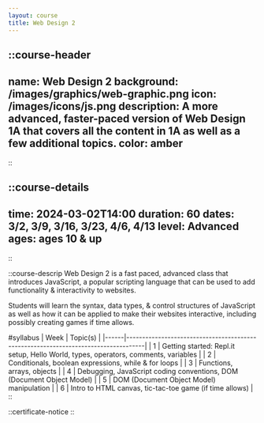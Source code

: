 ```yaml
---
layout: course
title: Web Design 2
---
```


::course-header
---
name: Web Design 2
background: /images/graphics/web-graphic.png
icon: /images/icons/js.png
description: A more advanced, faster-paced version of Web Design 1A that covers all the content in 1A as well as a few additional topics.
color: amber
---
::

::course-details
---
time: 2024-03-02T14:00
duration: 60
dates: 3/2, 3/9, 3/16, 3/23, 4/6, 4/13
level: Advanced
ages: ages 10 & up
---
::

::course-descrip
Web Design 2 is a fast paced, advanced class that introduces JavaScript, a popular scripting language that can be used to add functionality & interactivity to websites.

Students will learn the syntax, data types, & control structures of JavaScript as well as how it can be applied to make their websites interactive, including possibly creating games if time allows.

#syllabus
| Week | Topic(s)                                                                           |
|------|------------------------------------------------------------------------------------|
| 1    | Getting started: Repl.it setup, Hello World, types, operators, comments, variables |
| 2    | Conditionals, boolean expressions, while & for loops                               |
| 3    | Functions, arrays, objects                                                         |
| 4    | Debugging, JavaScript coding conventions, DOM (Document Object Model)              |
| 5    | DOM (Document Object Model) manipulation                                           |
| 6    | Intro to HTML canvas, tic-tac-toe game (if time allows)                            |
::

::certificate-notice
::